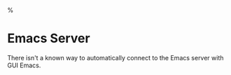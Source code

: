 %

# Emacs Server

There isn't a known way to automatically connect to the Emacs server with GUI Emacs.
